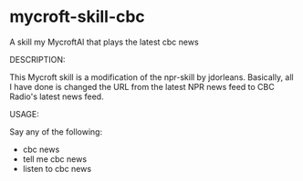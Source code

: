 # mycroft-skill-cbc
A skill my MycroftAI that plays the latest cbc news

DESCRIPTION:

This Mycroft skill is a modification of the npr-skill by jdorleans.
Basically, all I have done is changed the URL from the latest NPR
news feed to CBC Radio's latest news feed.

USAGE:

Say any of the following:

  * cbc news
  * tell me cbc news
  * listen to cbc news
